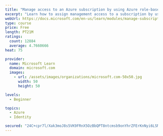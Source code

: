 ```yaml
---
title: "Manage access to an Azure subscription by using Azure role-based access control (RBAC)"
excerpt: "Learn how to assign management access to a subscription by using Azure role-based access control."
webUrl: https://docs.microsoft.com/en-us/learn/modules/manage-subscription-access-azure-rbac/
type: course
price: Free
length: PT21M
ratings:
  count: 12884
  average: 4.7660666
heat: 75

provider:
  name: Microsoft Learn
  domain: microsoft.com
  images:
    - url: /assets/images/organizations/microsoft.com-50x50.jpg
      width: 50
      height: 50

levels:
  - Beginner

topics:
  - Azure
  - Identity

secured: "24C+cpr7l/Xak3moJ8s5VK9FRnX5OzBbQPT8ntcmsb9onYhrZFErKnNyi6LSMp7BOKI/n1KQ27bVge+Sji1hYoEQllNcG8O4oB1lKYAha7TduKq5R5scS0ucElJ81htn7pIi+9D4eeK4XgfsOH0YwT2vPx1dkz+sgJH98Fu43Er380WMDElaoai8tz9pOZWUnd5/Z11O6YFB3qe0xPTE46vT0PbbjuMUbvLf0eaI3G+UDCO/sQynU1vNvIWz/EtmV4Pe3cLpuJpFHjFjwRv+az8muj/NJLb5NiPTT6DT1GEF641CCnq3bn1NGGqrbMwYGJusasu7cdyCGZPtVmx5Q0iwDtBYksHECryurLrJpZLsZo2PlWgJFoPjtrldyNN1/u5/1XKUI6bFwoinilcGkq3igxz/R8BZ4k4+L9QvUN5/vv7n67J3LqgJSUoErm9a;sGLRc4dsRR3PPzeXH9MURA=="
---
```


